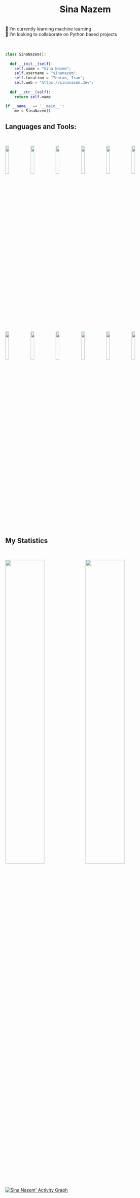 <h1 align="center">
  <b>Sina Nazem</b>
  
</h1>
<br>
🌱 I’m currently learning machine learning
<br>
👯 I’m looking to collaborate on Python based projects
<br>
<br>
<br>

```python
class SinaNazem():
    
  def __init__(self):
    self.name = "Sina Nazem";
    self.username = "sinanazem";
    self.location = "Tehran, Iran";
    self.web = "https://sinanazem.dev";
  
  def __str__(self):
    return self.name

if __name__ == '__main__':
    me = SinaNazem()
```
## Languages and Tools:
<br>
<p>
  <code><img width="15%" src="https://www.vectorlogo.zone/logos/python/python-ar21.svg"></code>
  <code><img width="15%" src="https://www.vectorlogo.zone/logos/djangoproject/djangoproject-ar21.svg"></code>
  <code><img width="15%" src="https://www.vectorlogo.zone/logos/pocoo_flask/pocoo_flask-ar21.svg"></code>
  <code><img width="15%" src="https://www.vectorlogo.zone/logos/jupyter/jupyter-ar21.svg"></code>
  <code><img width="15%" src="https://www.vectorlogo.zone/logos/mysql/mysql-ar21.svg"></code>
  <code><img width="15%" src="https://www.vectorlogo.zone/logos/postgresql/postgresql-ar21.svg"></code>
  <code><img width="15%" src="https://www.vectorlogo.zone/logos/mongodb/mongodb-ar21.svg"></code>
  <code><img width="15%" src="https://www.vectorlogo.zone/logos/redis/redis-ar21.svg"></code>
  <code><img width="15%" src="https://www.vectorlogo.zone/logos/docker/docker-ar21.svg"></code>
  <code><img width="15%" src="https://www.vectorlogo.zone/logos/kubernetes/kubernetes-ar21.svg"></code>
  <code><img width="15%" src="https://www.vectorlogo.zone/logos/amazon_aws/amazon_aws-ar21.svg"></code>
  <code><img width="15%" src="https://www.vectorlogo.zone/logos/git-scm/git-scm-ar21.svg"></code>
  
</p>


<br>

## My Statistics

<br/>
<p align="left">
  <a href="https://sinanazem.dev/">
  <img width="49.5%" src="https://github-readme-stats.vercel.app/api?username=sinanazem&show_icons=true&theme=gruvbox&hide_border=true" />
    <img width="49.5%" src="https://github-readme-streak-stats.herokuapp.com/?user=sinanazem&theme=gruvbox&hide_border=true" />
  </a>
</p>
<br>

[![Sina Nazem' Activity Graph](https://activity-graph.herokuapp.com/graph?username=sinanazem&custom_title=Sina%20Trips's%20Contribution%20Graph&theme=gruvbox&bg_color=282828&hide_border=true&line=d1a01f&point=c58545)](https://sinanazem.dev)

<br>

